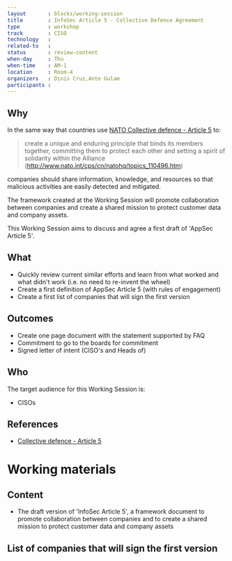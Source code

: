 ```yaml
---
layout       : blocks/working-session
title        : InfoSec Article 5 - Collective Defence Agreement
type         : workshop
track        : CISO
technology   :
related-to   :
status       : review-content
when-day     : Thu
when-time    : AM-1
location     : Room-4
organizers   : Dinis Cruz,Ante Gulam
participants :
---
```


## Why

In the same way that countries use [NATO Collective defence - Article 5](http://www.nato.int/cps/cn/natohq/topics_110496.htm)
 to:

 > create a unique and enduring principle that binds its members together, committing
 > them to protect each other and setting a spirit of solidarity within the Alliance
 (http://www.nato.int/cps/cn/natohq/topics_110496.htm)

companies should share information, knowledge, and resources so that malicious activities are easily detected and mitigated.

The framework created at the Working Session will promote collaboration between companies and create a shared mission to
protect customer data and company assets.

This Working Session aims to discuss and agree a first draft of 'AppSec Article 5'.

## What

 - Quickly review current similar efforts and learn from what worked and what didn't work (i.e. no need to re-invent the wheel)
 - Create a first definition of AppSec Article 5 (with rules of engagement)
 - Create a first list of companies that will sign the first version
 
## Outcomes

- Create one page document with the statement supported by FAQ 
- Commitment to go to the boards for commitment
- Signed letter of intent (CISO's and Heads of)

## Who

The target audience for this Working Session is:

 - CISOs

## References

 - [Collective defence - Article 5](http://www.nato.int/cps/cn/natohq/topics_110496.htm)
 
 # Working materials

## Content

 - The draft version of 'InfoSec Article 5', a framework document to promote collaboration between companies and to create a shared mission to protect customer data and company assets

## List of companies that will sign the first version
